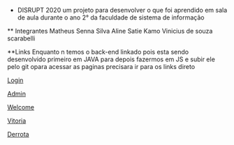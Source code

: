 * DISRUPT 2020
um projeto para desenvolver o que foi aprendido em sala de aula durante o ano 2° da faculdade de sistema de informação

** Integrantes
Matheus Senna Silva
Aline Satie Kamo
Vinicius de souza scarabelli

**Links
Enquanto n temos o back-end linkado pois esta sendo desenvolvido primeiro em JAVA para depois fazermos em JS e subir ele pelo git opara acessar as paginas precisara ir para os links direto

[Login](https://s0nes.github.io/Anigme/login.html)

[Admin](https://s0nes.github.io/Anigme/admin.html)

[Welcome](https://s0nes.github.io/Anigme/welcome.html)

[Vitoria](https://s0nes.github.io/Anigme/victory.html)

[Derrota](https://s0nes.github.io/Anigme/failure.html)
